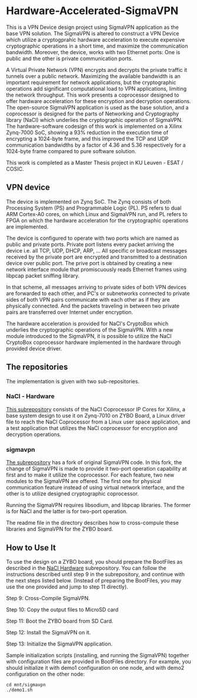# Hardware-Accelerated-SigmaVPN

This is a VPN Device design project using SigmaVPN application as the base VPN solution. The SigmaVPN is altered to construct a VPN Device which utilize a cryptogprahic hardware acceleration to execute expensive cryptographic operations in a short time, and maximize the communication bandwidth. Moreover, the device, works with two Ethernet ports: One is public and the other is private communication ports.

A Virtual Private Network (VPN) encrypts and decrypts the private traffic it tunnels over a public network. Maximizing the available bandwidth is an important requirement for network applications, but the cryptographic operations add significant computational load to VPN applications, limiting the network throughput. This work presents a coprocessor designed to offer hardware acceleration for these encryption and decryption operations. The open-source SigmaVPN application is used as the base solution, and a coprocessor is designed for the parts of Networking and Cryptography library (NaCl) which underlies the cryptographic operation of SigmaVPN. The hardware-software codesign of this work is implemented on a Xilinx Zynq-7000 SoC, showing a 93% reduction in the execution time of encrypting a 1024-byte frame, and this improved the TCP and UDP communication bandwidths by a factor of 4.36 and 5.36 respectively for a 1024-byte frame compared to pure software solution.

This work is completed as a Master Thesis project in KU Leuven - ESAT / COSIC.

## VPN device

The device is implemented on Zynq SoC. The Zynq consists of both Processing System (PS) and Programmable Logic (PL). PS refers to dual ARM Cortex-A0 cores, on which Linux and SigmaVPN run, and PL refers to FPGA on which the hardware acceleration for the cryptographic operations are implemented.

The device is configured to operate with two ports which are named as public and private ports. Private port listens every packet arriving the device i.e. all TCP, UDP, DHCP, ARP, ... All specific or broadcast messages received by the private port are encrypted and transmitted to a destination device over public port. The prive port is obtained by creating a new network interface module that promiscuously reads Ethernet frames using libpcap packet sniffing library.

In that scheme, all messages arriving to private sides of both VPN devices are forwarded to each other, and PC's or subnetworks connected to private sides of both VPN pairs communicate with each other as if they are physically connected. And the packets traveling in between two private pairs are transferred over Internet under encryption.

The hardware acceleration is provided for NaCl's CryptoBox which underlies the cryptographic operations of the SigmaVPN. With a new module introduced to the SigmaVPN, it is possible to utilize the NaCl CryptoBox coprocessor hardware implemented in the hardware through provided device driver.

## The repositories

The implementation is given with two sub-repositories.

### NaCl - Hardware

[This subrepository](https://github.com/furkanturan/NaCl-Hardware) consists of the NaCl Coprocessor IP Cores for Xilinx, a base system design to use it on Zynq-7010 on ZYBO Board, a Linux driver file to reach the NaCl Coprocessor from a Linux user space application, and a test application that utilizes the NaCl coprocessor for encryption and decryption operations.

### sigmavpn

[The subrepository](https://github.com/furkanturan/sigmavpn) has a fork of original SigmaVPN code. In this fork, the change of SigmaVPN is made to provide it two-port operation capability at first and to make it utilize the coprocessor. For each feature, two new modules to the SigmaVPN are offered. The first one for physical communication feature instead of using virtual network interface, and the other is to utilize designed cryptographic coprocessor. 

Running the SigmaVPN requires libsodium, and libpcap libraries. The former is for NaCl and the latter is for two-port operation. 

The readme file in the directory describes how to cross-compule these libraries and SigmaVPN for the ZYBO board.

## How to Use It

To use the design on a ZYBO board, you should prepare the BootFiles as described in the [NaCl Hardware](https://github.com/furkanturan/NaCl-Hardware) subrepository. You can follow the instructions described until step 9 in the subrepository, and continue with the next steps listed below. (Instead of preparing the BootFiles, you may use the one provided and jump to step 11 directly).

Step 9: Cross-Compile SigmaVPN.

Step 10: Copy the output files to MicroSD card

Step 11: Boot the ZYBO board from SD Card.

Step 12: Install the SigmaVPN on it.

Step 13: Initialize the SigmaVPN application. 

Sample initialization scripts (installing, and running the SigmaVPN) together with configuration files are provided in BootFiles directory. For example, you should initialize it with demo1 configuration on one node, and  with demo2 configuration on the other node:

```
cd mnt/sigmavpn
./demo1.sh
```



